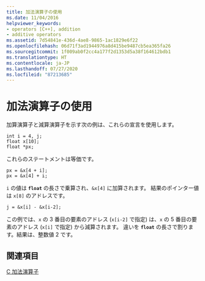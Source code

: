 ```yaml
---
title: 加法演算子の使用
ms.date: 11/04/2016
helpviewer_keywords:
- operators [C++], addition
- additive operators
ms.assetid: 7d54841e-436d-4ae8-9865-1ac1829e6f22
ms.openlocfilehash: 06d71f3ad1944976a8d415be9487cb5ea365fa26
ms.sourcegitcommit: 1f009ab0f2cc4a177f2d1353d5a38f164612bdb1
ms.translationtype: HT
ms.contentlocale: ja-JP
ms.lasthandoff: 07/27/2020
ms.locfileid: "87213685"
---
```

# <a name="using-the-additive-operators"></a>加法演算子の使用

加算演算子と減算演算子を示す次の例は、これらの宣言を使用します。

```
int i = 4, j;
float x[10];
float *px;
```

これらのステートメントは等価です。

```
px = &x[4 + i];
px = &x[4] + i;
```

`i` の値は **`float`** の長さで乗算され、`&x[4]` に加算されます。 結果のポインター値は `x[8]` のアドレスです。

```
j = &x[i] - &x[i-2];
```

この例では、`x` の 3 番目の要素のアドレス (`x[i-2]` で指定) は、`x` の 5 番目の要素のアドレス (`x[i]` で指定) から減算されます。 違いを **`float`** の長さで割ります。結果は、整数値 2 です。

## <a name="see-also"></a>関連項目

[C 加法演算子](../c-language/c-additive-operators.md)
